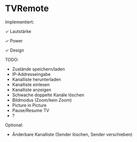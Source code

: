 # TVRemote
Implementiert:

✓ Lautstärke

✓ Power

✓ Design

TODO:
- Zustände speichern/laden
- IP-Addresseingabe
- Kanalliste herunterladen
- Kanalliste einlesen
- Kanalliste anzeigen
- Schwache doppelte Kanäle löschen
- Bildmodus (Zoom/kein Zoom)
- Picture in Picture
- Pause/Resume TV
- ?

Optional:
- Änderbare Kanalliste (Sender löschen, Sender verschieben)
